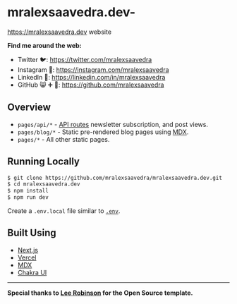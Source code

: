 # mralexsaavedra.dev-

https://mralexsaavedra.dev website

**Find me around the web:**

- Twitter 🐦: https://twitter.com/mralexsaavedra
- Instagram 📸: https://instagram.com/mralexsaavedra
- LinkedIn 📝: https://linkedin.com/in/mralexsaavedra
- GitHub 😸 ➕ 🐙: https://github.com/mralexsaavedra


## Overview

- `pages/api/*` - [API routes](https://nextjs.org/docs/api-routes/introduction) newsletter subscription, and post views.
- `pages/blog/*` - Static pre-rendered blog pages using [MDX](https://github.com/mdx-js/mdx).
- `pages/*` - All other static pages.

## Running Locally

```bash
$ git clone https://github.com/mralexsaavedra/mralexsaavedra.dev.git
$ cd mralexsaavedra.dev
$ npm install
$ npm run dev
```

Create a `.env.local` file similar to [`.env`](https://github.com/mralexsaavedra/mralexsaavedra.dev/blob/master/.env).

## Built Using

- [Next.js](https://nextjs.org/)
- [Vercel](https://vercel.com)
- [MDX](https://github.com/mdx-js/mdx)
- [Chakra UI](https://chakra-ui.com/)

---

**Special thanks to [Lee Robinson](https://leerob.io/) for the Open Source template.**

